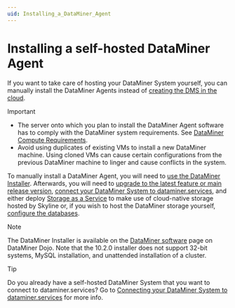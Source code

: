 ```yaml
---
uid: Installing_a_DataMiner_Agent
---
```


# Installing a self-hosted DataMiner Agent

If you want to take care of hosting your DataMiner System yourself, you can manually install the DataMiner Agents instead of [creating the DMS in the cloud](xref:Creating_a_DMS_in_the_cloud).

> [!IMPORTANT]
>
> - The server onto which you plan to install the DataMiner Agent software has to comply with the DataMiner system requirements. See [DataMiner Compute Requirements](xref:DataMiner_Compute_Requirements).
> - Avoid using duplicates of existing VMs to install a new DataMiner machine. Using cloned VMs can cause certain configurations from the previous DataMiner machine to linger and cause conflicts in the system.

To manually install a DataMiner Agent, you will need to [use the DataMiner Installer](xref:Installing_DM_using_the_DM_installer). Afterwards, you will need to [upgrade to the latest feature or main release version](xref:Upgrading_a_DataMiner_Agent), [connect your DataMiner System to dataminer.services](xref:Connecting_your_DataMiner_System_to_the_cloud), and either deploy [Storage as a Service](xref:STaaS) to make use of cloud-native storage hosted by Skyline or, if you wish to host the DataMiner storage yourself, [configure the databases](xref:Configuring_dedicated_clustered_storage).

> [!NOTE]
> The DataMiner Installer is available on the [DataMiner software](https://community.dataminer.services/downloads/) page on DataMiner Dojo. Note that the 10.2.0 installer does not support 32-bit systems, MySQL installation, and unattended installation of a cluster.

> [!TIP]
> Do you already have a self-hosted DataMiner System that you want to connect to dataminer.services? Go to [Connecting your DataMiner System to dataminer.services](xref:Connecting_your_DataMiner_System_to_the_cloud) for more info.

